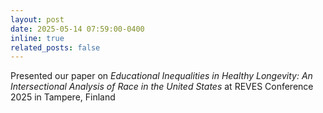 ```yaml
---
layout: post
date: 2025-05-14 07:59:00-0400
inline: true
related_posts: false
---
```


Presented our paper on <a href="https://events.tuni.fi/reves2025/programme" style="color: inherit; text-decoration: none;">*Educational Inequalities in Healthy Longevity: An Intersectional Analysis of Race in the United States*</a> at REVES Conference 2025 in Tampere, Finland
